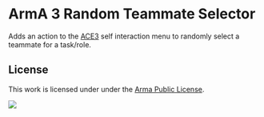 # ArmA 3 Random Teammate Selector

Adds an action to the [ACE3](https://ace3mod.com/index.html) self interaction menu to randomly select a teammate for a task/role.

## License
This work is licensed under under the [Arma Public License](https://www.bohemia.net/community/licenses/arma-public-license).

<a rel="license" href="https://www.bistudio.com/community/licenses/arma-public-license" target="_blank" ><img src="https://www.bistudio.com/assets/img/licenses/APL.png" ></a>

